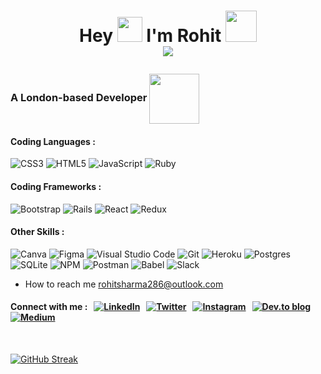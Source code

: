 # <p align="center"> Hey <img width="40px" src="https://camo.githubusercontent.com/e8e7b06ecf583bc040eb60e44eb5b8e0ecc5421320a92929ce21522dbc34c891/68747470733a2f2f6d656469612e67697068792e636f6d2f6d656469612f6876524a434c467a6361737252346961377a2f67697068792e676966"> I'm Rohit   <img width="50px" src="https://camo.githubusercontent.com/fb070d9f71a64edbafed08519130d75e7e0a0a69665d50d94ad095157f702e59/68747470733a2f2f6d656469612e67697068792e636f6d2f6d656469612f6d47634e6a736657416a593541455a4e77362f67697068792e676966"> <br/>  ![](https://komarev.com/ghpvc/?username=RohitSharma66&color=green)</p>

### <p>A London-based Developer  <img align="center" src="https://camo.githubusercontent.com/63371d36886ee658f5a97401f393e1ab1684b2fd3de674b8f5efc7d410b2a3d0/68747470733a2f2f6d656469612e67697068792e636f6d2f6d656469612f57556c706c634d704f43456d5447427442572f67697068792e676966" width="80px"></p>

<!-- SKILLS -->
<!-- ![](https://img.shields.io/badge/code-Ruby-informational?style=flat&logo=<LOGO_NAME>&logoColor=white&color=2bbc8a)
![](https://img.shields.io/badge/code-JavaScript-informational?style=flat&logo=<LOGO_NAME>&logoColor=white&color=2bbc8a)
![](https://img.shields.io/badge/framework-Rails-informational?style=flat&logo=<LOGO_NAME>&logoColor=white&color=2bbc8a)
![](https://img.shields.io/badge/framework-React-informational?style=flat&logo=<LOGO_NAME>&logoColor=white&color=2bbc8a)
![](https://img.shields.io/badge/shell-zsl-informational?style=flat&logo=<LOGO_NAME>&logoColor=white&color=2bbc8a)
![](https://img.shields.io/badge/tools-PostgreSQL-informational?style=flat&logo=<LOGO_NAME>&logoColor=white&color=2bbc8a)
![](https://img.shields.io/badge/tools-Redux-informational?style=flat&logo=<LOGO_NAME>&logoColor=white&color=2bbc8a) -->
#### Coding Languages : 
![CSS3](https://img.shields.io/badge/css3-%231572B6.svg?style=for-the-badge&logo=css3&logoColor=white) 
![HTML5](https://img.shields.io/badge/html5-%23E34F26.svg?style=for-the-badge&logo=html5&logoColor=white) 
![JavaScript](https://img.shields.io/badge/javascript-%23323330.svg?style=for-the-badge&logo=javascript&logoColor=%23F7DF1E) 
![Ruby](https://img.shields.io/badge/ruby-%23CC342D.svg?style=for-the-badge&logo=ruby&logoColor=white)

#### Coding Frameworks :
![Bootstrap](https://img.shields.io/badge/bootstrap-%23563D7C.svg?style=for-the-badge&logo=bootstrap&logoColor=white)
![Rails](https://img.shields.io/badge/rails-%23CC0000.svg?style=for-the-badge&logo=ruby-on-rails&logoColor=white)
![React](https://img.shields.io/badge/react-%2320232a.svg?style=for-the-badge&logo=react&logoColor=%2361DAFB)
![Redux](https://img.shields.io/badge/redux-%23593d88.svg?style=for-the-badge&logo=redux&logoColor=white)

#### Other Skills :
![Canva](https://img.shields.io/badge/Canva-%2300C4CC.svg?style=for-the-badge&logo=Canva&logoColor=white)
![Figma](https://img.shields.io/badge/figma-%23F24E1E.svg?style=for-the-badge&logo=figma&logoColor=white)
![Visual Studio Code](https://img.shields.io/badge/Visual%20Studio%20Code-0078d7.svg?style=for-the-badge&logo=visual-studio-code&logoColor=white)
![Git](https://img.shields.io/badge/git-%23F05033.svg?style=for-the-badge&logo=git&logoColor=white)
![Heroku](https://img.shields.io/badge/heroku-%23430098.svg?style=for-the-badge&logo=heroku&logoColor=white)
![Postgres](https://img.shields.io/badge/postgres-%23316192.svg?style=for-the-badge&logo=postgresql&logoColor=white)
![SQLite](https://img.shields.io/badge/sqlite-%2307405e.svg?style=for-the-badge&logo=sqlite&logoColor=white)
![NPM](https://img.shields.io/badge/NPM-%23000000.svg?style=for-the-badge&logo=npm&logoColor=white)
![Postman](https://img.shields.io/badge/Postman-FF6C37?style=for-the-badge&logo=postman&logoColor=white)
![Babel](https://img.shields.io/badge/Babel-F9DC3e?style=for-the-badge&logo=babel&logoColor=black)
![Slack](https://img.shields.io/badge/Slack-4A154B?style=for-the-badge&logo=slack&logoColor=white)

* How to reach me rohitsharma286@outlook.com
<!-- * My Projects are available at -  -->


#### Connect with me :     &nbsp;   [![LinkedIn](https://img.shields.io/badge/linkedin-%230077B5.svg?style=for-the-badge&logo=linkedin&logoColor=white)](https://www.linkedin.com/in/mrrohitsharma)  &nbsp;  [![Twitter](https://img.shields.io/badge/Twitter-%231DA1F2.svg?style=for-the-badge&logo=Twitter&logoColor=white)](https://twitter.com/ritz2286)  &nbsp; [![Instagram](https://img.shields.io/badge/Instagram-%231DA1F2.svg?style=for-the-badge&logo=Instagram&logoColor=white)](https://www.instagram.com/rrohit_s/) &nbsp; [![Dev.to blog](https://img.shields.io/badge/dev.to-0A0A0A?style=for-the-badge&logo=dev.to&logoColor=white)](https://dev.to/srohit66) &nbsp; [![Medium](https://img.shields.io/badge/Medium-12100E?style=for-the-badge&logo=medium&logoColor=white)](https://medium.com/@rohit.sharma1986)

<!--  [![Twitter URL](https://img.shields.io/twitter/url/https/twitter.com/rohit.svg?style=social&label=Follow%20%40rohitsharma)](https://twitter.com/ritz2286) -->



<br/>


<!--Streak Table  -->
[![GitHub Streak](https://github-readme-streak-stats.herokuapp.com/?user=s-rohit66&theme=highcontrast)](https://git.io/streak-stats)



















<!--
**RohitSharma66/RohitSharma66** is a ✨ _special_ ✨ repository because its `README.md` (this file) appears on your GitHub profile.



Here are some ideas to get you started:

- 🔭 I’m currently working on ...
- 🌱 I’m currently learning ...
- 👯 I’m looking to collaborate on ...
- 🤔 I’m looking for help with ...
- 💬 Ask me about ...
- 📫 How to reach me: ...
- 😄 Pronouns: ...
- ⚡ Fun fact: ...
-->



